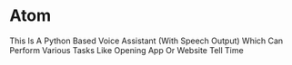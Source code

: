 # Atom
This Is A Python Based Voice Assistant (With Speech Output) Which Can Perform Various Tasks Like Opening App Or Website Tell Time
